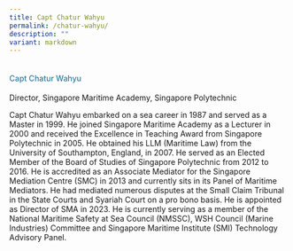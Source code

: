 ```yaml
---
title: Capt Chatur Wahyu
permalink: /chatur-wahyu/
description: ""
variant: markdown
---
```

<div class="row">
<div class="col is-3"><img src=""></div>
<div class="col is-9 speaker-details">
<h4>Capt           Chatur Wahyu</h4>
<p>Director,           Singapore Maritime Academy, Singapore Polytechnic</p>
<p>          Capt Chatur Wahyu embarked on a sea career in 1987 and served as a Master in 1999. He joined Singapore Maritime Academy as a Lecturer in 2000 and received the Excellence in Teaching Award from Singapore Polytechnic in 2005. He obtained his LLM (Maritime Law) from the University of Southampton, England, in 2007. He served as an Elected Member of the Board of Studies of Singapore Polytechnic from 2012 to 2016. He is accredited as an Associate Mediator for the Singapore Mediation Centre (SMC) in 2013 and currently sits in its Panel of Maritime Mediators. He had mediated numerous disputes at the Small Claim Tribunal in the State Courts and Syariah Court on a pro bono basis. He is appointed as Director of SMA in 2023. He is currently serving as a member of the National Maritime Safety at Sea Council (NMSSC), WSH Council (Marine Industries) Committee and Singapore Maritime Institute (SMI) Technology Advisory Panel.</p>

</div>
</div>
<style type="text/css"> 
.is-left{
text-align: left;
}
h4{
font-weight: 500; 
color: #337B9A !important;
}
.speaker-details p { text-align: justified; }
</style>